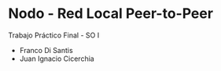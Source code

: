 # Nodo - Red Local Peer-to-Peer
Trabajo Práctico Final - SO I
- Franco Di Santis
- Juan Ignacio Cicerchia
